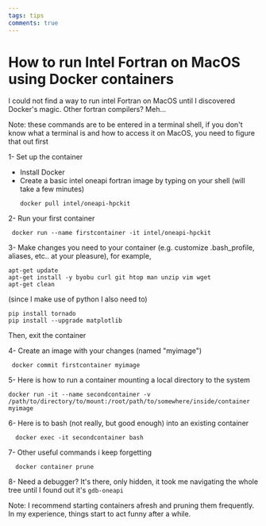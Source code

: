 ```yaml
---
tags: tips
comments: true
---
```


# How to run Intel Fortran on MacOS using Docker containers

I could not find a way to run intel Fortran on MacOS until I discovered Docker's magic. Other fortran compilers? Meh... 

Note: these commands are to be entered in a terminal shell, if you don't know what a terminal is and how to access it on MacOS, you need to figure that out first

1- Set up the container

  - Install Docker
  - Create a basic intel oneapi fortran image by typing on your shell (will take a few minutes)
    ```
    docker pull intel/oneapi-hpckit 
    ```
    
2- Run your first container
     
     docker run --name firstcontainer -it intel/oneapi-hpckit 
     
3- Make changes you need to your container (e.g. customize .bash_profile, aliases, etc.. at your pleasure), for example,

    apt-get update
    apt-get install -y byobu curl git htop man unzip vim wget
    apt-get clean     

(since I make use of python I also need to)

    pip install tornado
    pip install --upgrade matplotlib  
    
Then, exit the container
    
4- Create an image with your changes (named "myimage")

     docker commit firstcontainer myimage

5- Here is how to run a container mounting a local directory to the system

    docker run -it --name secondcontainer -v /path/to/directory/to/mount:/root/path/to/somewhere/inside/container myimage  

6- Here is to bash (not really, but good enough) into an existing container

      docker exec -it secondcontainer bash

7- Other useful commands i keep forgetting

      docker container prune
     
8- Need a debugger? It's there, only hidden, it took me navigating the whole tree until I found out it's ```gdb-oneapi```

Note: I recommend starting containers afresh and pruning them frequently. In my experience, things start to act funny after a while. 
